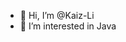 - 👋 Hi, I’m @Kaiz-Li
- 👀 I’m interested in Java


<!---
Kaiz-Li/Kaiz-Li is a ✨ special ✨ repository because its `README.md` (this file) appears on your GitHub profile.
You can click the Preview link to take a look at your changes.
--->
